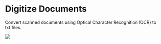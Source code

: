# Digitize Documents
Convert scanned documents using Optical Character Recognition (OCR) to txt files.

![](https://i.imgur.com/nyCaKDO.png)
